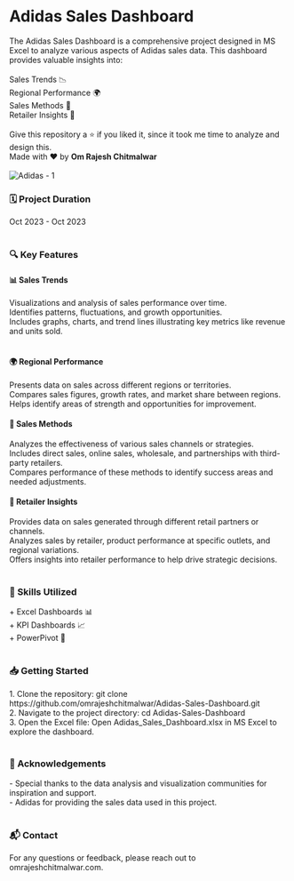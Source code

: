 <h1> Adidas Sales Dashboard </h1>

The Adidas Sales Dashboard is a comprehensive project designed in MS Excel to analyze various aspects of Adidas sales data. This dashboard provides valuable insights into:
<br>
<br>
Sales Trends 📉<br>
Regional Performance 🌍<br>
Sales Methods 🛒<br>
Retailer Insights 🏬<br>
<br>
Give this repository a ⭐ if you liked it, since it took me time to analyze and design this. <br>
Made with ❤️ by <b>Om Rajesh Chitmalwar</b><br>
<br>
![Adidas - 1](https://github.com/omrajeshchitmalwar/Adidas-Sales-Dashboard/assets/92293388/6b822920-f770-4f86-abea-393e77e58b6a)
<br>


<h3>🗓️ Project Duration</h3>
Oct 2023 - Oct 2023
<br>
<br>


<h3>🔍 Key Features</h3>
<h4>📊 Sales Trends</h4>
Visualizations and analysis of sales performance over time.<br>
Identifies patterns, fluctuations, and growth opportunities.<br>
Includes graphs, charts, and trend lines illustrating key metrics like revenue and units sold.<br>
<br>

<h4>🌍 Regional Performance</h4>
Presents data on sales across different regions or territories.<br>
Compares sales figures, growth rates, and market share between regions.<br>
Helps identify areas of strength and opportunities for improvement.<br>

<h4>🛒 Sales Methods</h4>
Analyzes the effectiveness of various sales channels or strategies.<br>
Includes direct sales, online sales, wholesale, and partnerships with third-party retailers.<br>
Compares performance of these methods to identify success areas and needed adjustments.<br>

<h4>🏬 Retailer Insights</h4>
Provides data on sales generated through different retail partners or channels.<br>
Analyzes sales by retailer, product performance at specific outlets, and regional variations.<br>
Offers insights into retailer performance to help drive strategic decisions.<br>
<br>

<h3>💼 Skills Utilized</h3>
+ Excel Dashboards 📊<br>
+ KPI Dashboards 📈<br>
+ PowerPivot 🔄<br>
<br>

<h3>📥 Getting Started</h3>
1. Clone the repository: git clone https://github.com/omrajeshchitmalwar/Adidas-Sales-Dashboard.git<br>
2. Navigate to the project directory: cd Adidas-Sales-Dashboard<br>
3. Open the Excel file: Open Adidas_Sales_Dashboard.xlsx in MS Excel to explore the dashboard.<br>
<br>

<h3>🌟 Acknowledgements</h3>
- Special thanks to the data analysis and visualization communities for inspiration and support.<br>
- Adidas for providing the sales data used in this project.<br>
<br>

<h3>📬 Contact</h3>
For any questions or feedback, please reach out to omrajeshchitmalwar.com.<br>


